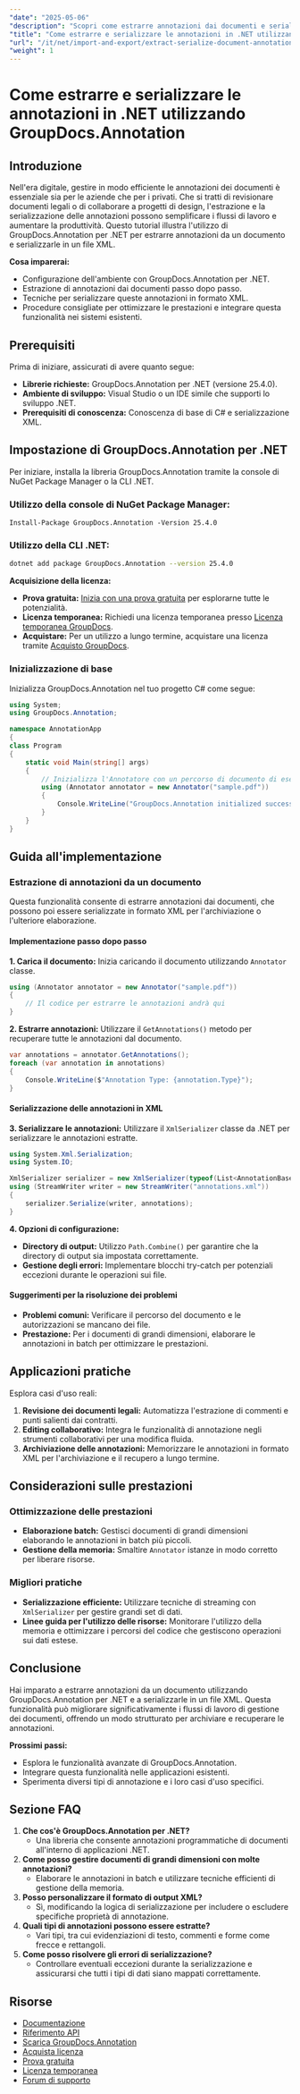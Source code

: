 ```yaml
---
"date": "2025-05-06"
"description": "Scopri come estrarre annotazioni dai documenti e serializzarle in XML con GroupDocs.Annotation per .NET. Migliora il tuo flusso di lavoro di gestione dei documenti oggi stesso!"
"title": "Come estrarre e serializzare le annotazioni in .NET utilizzando GroupDocs.Annotation"
"url": "/it/net/import-and-export/extract-serialize-document-annotations-groupdocs-net/"
"weight": 1
---
```


# Come estrarre e serializzare le annotazioni in .NET utilizzando GroupDocs.Annotation

## Introduzione
Nell'era digitale, gestire in modo efficiente le annotazioni dei documenti è essenziale sia per le aziende che per i privati. Che si tratti di revisionare documenti legali o di collaborare a progetti di design, l'estrazione e la serializzazione delle annotazioni possono semplificare i flussi di lavoro e aumentare la produttività. Questo tutorial illustra l'utilizzo di GroupDocs.Annotation per .NET per estrarre annotazioni da un documento e serializzarle in un file XML.

**Cosa imparerai:**
- Configurazione dell'ambiente con GroupDocs.Annotation per .NET.
- Estrazione di annotazioni dai documenti passo dopo passo.
- Tecniche per serializzare queste annotazioni in formato XML.
- Procedure consigliate per ottimizzare le prestazioni e integrare questa funzionalità nei sistemi esistenti.

## Prerequisiti
Prima di iniziare, assicurati di avere quanto segue:
- **Librerie richieste:** GroupDocs.Annotation per .NET (versione 25.4.0).
- **Ambiente di sviluppo:** Visual Studio o un IDE simile che supporti lo sviluppo .NET.
- **Prerequisiti di conoscenza:** Conoscenza di base di C# e serializzazione XML.

## Impostazione di GroupDocs.Annotation per .NET
Per iniziare, installa la libreria GroupDocs.Annotation tramite la console di NuGet Package Manager o la CLI .NET.

### Utilizzo della console di NuGet Package Manager:
```shell
Install-Package GroupDocs.Annotation -Version 25.4.0
```

### Utilizzo della CLI .NET:
```bash
dotnet add package GroupDocs.Annotation --version 25.4.0
```

**Acquisizione della licenza:**
- **Prova gratuita:** [Inizia con una prova gratuita](https://releases.groupdocs.com/annotation/net/) per esplorarne tutte le potenzialità.
- **Licenza temporanea:** Richiedi una licenza temporanea presso [Licenza temporanea GroupDocs](https://purchase.groupdocs.com/temporary-license/).
- **Acquistare:** Per un utilizzo a lungo termine, acquistare una licenza tramite [Acquisto GroupDocs](https://purchase.groupdocs.com/buy).

### Inizializzazione di base
Inizializza GroupDocs.Annotation nel tuo progetto C# come segue:
```csharp
using System;
using GroupDocs.Annotation;

namespace AnnotationApp
{
class Program
{
    static void Main(string[] args)
    {
        // Inizializza l'Annotatore con un percorso di documento di esempio
        using (Annotator annotator = new Annotator("sample.pdf"))
        {
            Console.WriteLine("GroupDocs.Annotation initialized successfully.");
        }
    }
}
```

## Guida all'implementazione

### Estrazione di annotazioni da un documento
Questa funzionalità consente di estrarre annotazioni dai documenti, che possono poi essere serializzate in formato XML per l'archiviazione o l'ulteriore elaborazione.

#### Implementazione passo dopo passo
**1. Carica il documento:**
Inizia caricando il documento utilizzando `Annotator` classe.
```csharp
using (Annotator annotator = new Annotator("sample.pdf"))
{
    // Il codice per estrarre le annotazioni andrà qui
}
```

**2. Estrarre annotazioni:**
Utilizzare il `GetAnnotations()` metodo per recuperare tutte le annotazioni dal documento.
```csharp
var annotations = annotator.GetAnnotations();
foreach (var annotation in annotations)
{
    Console.WriteLine($"Annotation Type: {annotation.Type}");
}
```

#### Serializzazione delle annotazioni in XML
**3. Serializzare le annotazioni:**
Utilizzare il `XmlSerializer` classe da .NET per serializzare le annotazioni estratte.
```csharp
using System.Xml.Serialization;
using System.IO;

XmlSerializer serializer = new XmlSerializer(typeof(List<AnnotationBase>));
using (StreamWriter writer = new StreamWriter("annotations.xml"))
{
    serializer.Serialize(writer, annotations);
}
```

**4. Opzioni di configurazione:**
- **Directory di output:** Utilizzo `Path.Combine()` per garantire che la directory di output sia impostata correttamente.
- **Gestione degli errori:** Implementare blocchi try-catch per potenziali eccezioni durante le operazioni sui file.

#### Suggerimenti per la risoluzione dei problemi
- **Problemi comuni:** Verificare il percorso del documento e le autorizzazioni se mancano dei file.
- **Prestazione:** Per i documenti di grandi dimensioni, elaborare le annotazioni in batch per ottimizzare le prestazioni.

## Applicazioni pratiche
Esplora casi d'uso reali:
1. **Revisione dei documenti legali:** Automatizza l'estrazione di commenti e punti salienti dai contratti.
2. **Editing collaborativo:** Integra le funzionalità di annotazione negli strumenti collaborativi per una modifica fluida.
3. **Archiviazione delle annotazioni:** Memorizzare le annotazioni in formato XML per l'archiviazione e il recupero a lungo termine.

## Considerazioni sulle prestazioni
### Ottimizzazione delle prestazioni
- **Elaborazione batch:** Gestisci documenti di grandi dimensioni elaborando le annotazioni in batch più piccoli.
- **Gestione della memoria:** Smaltire `Annotator` istanze in modo corretto per liberare risorse.

### Migliori pratiche
- **Serializzazione efficiente:** Utilizzare tecniche di streaming con `XmlSerializer` per gestire grandi set di dati.
- **Linee guida per l'utilizzo delle risorse:** Monitorare l'utilizzo della memoria e ottimizzare i percorsi del codice che gestiscono operazioni sui dati estese.

## Conclusione
Hai imparato a estrarre annotazioni da un documento utilizzando GroupDocs.Annotation per .NET e a serializzarle in un file XML. Questa funzionalità può migliorare significativamente i flussi di lavoro di gestione dei documenti, offrendo un modo strutturato per archiviare e recuperare le annotazioni.

**Prossimi passi:**
- Esplora le funzionalità avanzate di GroupDocs.Annotation.
- Integrare questa funzionalità nelle applicazioni esistenti.
- Sperimenta diversi tipi di annotazione e i loro casi d'uso specifici.

## Sezione FAQ
1. **Che cos'è GroupDocs.Annotation per .NET?**
   - Una libreria che consente annotazioni programmatiche di documenti all'interno di applicazioni .NET.
2. **Come posso gestire documenti di grandi dimensioni con molte annotazioni?**
   - Elaborare le annotazioni in batch e utilizzare tecniche efficienti di gestione della memoria.
3. **Posso personalizzare il formato di output XML?**
   - Sì, modificando la logica di serializzazione per includere o escludere specifiche proprietà di annotazione.
4. **Quali tipi di annotazioni possono essere estratte?**
   - Vari tipi, tra cui evidenziazioni di testo, commenti e forme come frecce e rettangoli.
5. **Come posso risolvere gli errori di serializzazione?**
   - Controllare eventuali eccezioni durante la serializzazione e assicurarsi che tutti i tipi di dati siano mappati correttamente.

## Risorse
- [Documentazione](https://docs.groupdocs.com/annotation/net/)
- [Riferimento API](https://reference.groupdocs.com/annotation/net/)
- [Scarica GroupDocs.Annotation](https://releases.groupdocs.com/annotation/net/)
- [Acquista licenza](https://purchase.groupdocs.com/buy)
- [Prova gratuita](https://releases.groupdocs.com/annotation/net/)
- [Licenza temporanea](https://purchase.groupdocs.com/temporary-license/)
- [Forum di supporto](https://forum.groupdocs.com/c/annotation/)